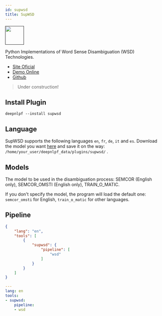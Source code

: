 ```yaml
---
id: supwsd
title: SupWSD
---
```


<a href="" target="_blank">
    <img src="https://supwsd.net/supwsd/img/supwsd_logo_com.png" data-canonical-src="" width="60" height="60" />
</a>

Python Implementations of Word Sense Disambiguation (WSD) Technologies.

- [Site Oficial](https://supwsd.net/supwsd/)
- [Demo Online](https://supwsd.net/supwsd/demo.jsp)
- [Github](https://github.com/SI3P/supWSD)

> Under construction!

## Install Plugin
```Shell
deepnlpf --install supwsd
```

## Language
SupWSD supports the following languages ```en```, ```fr```, ```de```, ```it``` and ```es```. Download the model you want [here](https://supwsd.net/supwsd/downloads.jsp) and save it on the way: ```/home/your_user/deepnlpf_data/plugins/supwsd/``` .

## Models

The model to be used in the disambiguation process: SEMCOR (English only), SEMCOR_OMSTI (English only), TRAIN_O_MATIC.

If you don't specify the model, the program will load the default one: ```semcor_omsti``` for English, ```train_o_matic``` for other languages.

## Pipeline
<!--DOCUSAURUS_CODE_TABS-->

<!--Json--> 
```json
{
    "lang": "en",
    "tools": [
        {
            "supwsd": {
                "pipeline": [
                    "wsd"
                ]
            }
        }
    ]
}
```

<!--yaml-->
```yaml
---
lang: en
tools:
- supwsd:
    pipeline:
    - wsd

```

<!--END_DOCUSAURUS_CODE_TABS-->